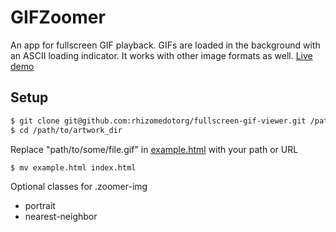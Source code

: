 GIFZoomer
=========

An app for fullscreen GIF playback. GIFs are loaded in the background with an ASCII loading indicator. It works with other image formats as well.
[Live demo](http://archive.rhizome.org/darling-rhizomeseries/jake1.html)

Setup
-----

```bash
$ git clone git@github.com:rhizomedotorg/fullscreen-gif-viewer.git /path/to/artwork_dir
$ cd /path/to/artwork_dir
```

Replace "path/to/some/file.gif" in [example.html](example.html) with your path or URL

```bash
$ mv example.html index.html
```

Optional classes for .zoomer-img
* portrait
* nearest-neighbor

